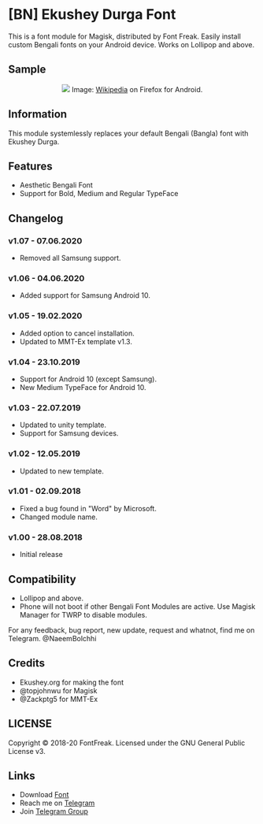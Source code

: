 # [BN] Ekushey Durga Font
This is a font module for Magisk, distributed by Font Freak. Easily install custom Bengali fonts on your Android device. Works on Lollipop and above.

## Sample
<div style="text-align: center;">
<img src="https://font-freak.github.io/1/img/preview/bn_EkusheyDurga.webp" />
Image: <a href="https://bn.wikipedia.org/wiki/বাংলা_ভাষা">Wikipedia</a> on Firefox for Android.</div>

## Information
This module systemlessly replaces your default Bengali (Bangla) font with Ekushey Durga.

## Features
* Aesthetic Bengali Font
* Support for Bold, Medium and Regular TypeFace

## Changelog
### v1.07 - 07.06.2020
* Removed all Samsung support.
### v1.06 - 04.06.2020
* Added support for Samsung Android 10.
### v1.05 - 19.02.2020
* Added option to cancel installation.
* Updated to MMT-Ex template v1.3.
### v1.04 - 23.10.2019
* Support for Android 10 (except Samsung).
* New Medium TypeFace for Android 10.
### v1.03 - 22.07.2019
* Updated to unity template.
* Support for Samsung devices.
### v1.02 - 12.05.2019
* Updated to new template.
### v1.01 - 02.09.2018
* Fixed a bug found in "Word" by Microsoft.
* Changed module name.
### v1.00 - 28.08.2018
* Initial release

## Compatibility
- Lollipop and above.
- Phone will not boot if other Bengali Font Modules are active. Use Magisk Manager for TWRP to disable modules.

For any feedback, bug report, new update, request and whatnot, find me on Telegram. @NaeemBolchhi

## Credits
- Ekushey.org for making the font
- @topjohnwu for Magisk
- @Zackptg5 for MMT-Ex

## LICENSE
Copyright © 2018-20 FontFreak. Licensed under the GNU General Public License v3.

## Links
- Download [Font](https://ekushey.org/?page/ekushey-durga)
- Reach me on [Telegram](https://t.me/NaeemBolchhi)
- Join [Telegram Group](https://t.me/FontFreak)
